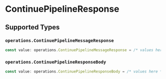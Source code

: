 # ContinuePipelineResponse


## Supported Types

### `operations.ContinuePipelineMessageResponse`

```typescript
const value: operations.ContinuePipelineMessageResponse = /* values here */
```

### `operations.ContinuePipelineResponseBody`

```typescript
const value: operations.ContinuePipelineResponseBody = /* values here */
```

